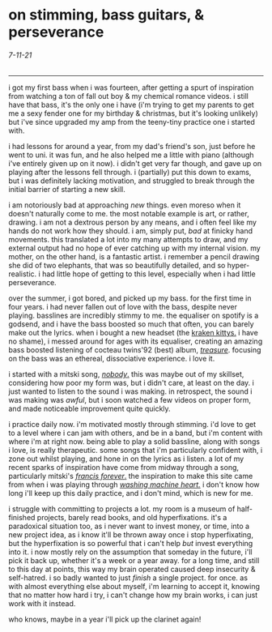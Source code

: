 # on stimming, bass guitars, & perseverance
###### 7-11-21
* * *

i got my first bass when i was fourteen, after getting a spurt of inspiration from watching a ton of fall out boy & my chemical romance videos. i still have that bass, it's the only one i have (i'm trying to get my parents to get me a sexy fender one for my birthday & christmas, but it's looking unlikely) but i've since upgraded my amp from the teeny-tiny practice one i started with.

i had lessons for around a year, from my dad's friend's son, just before he went to uni. it was fun, and he also helped me a little with piano (although i've entirely given up on it now). i didn't get very far though, and gave up on playing after the lessons fell through. i (partially) put this down to exams, but i was definitely lacking motivation, and struggled to break through the initial barrier of starting a new skill.

i am notoriously bad at approaching *new* things. even moreso when it doesn't naturally come to me. the most notable example is art, or rather, drawing. i am not a dextrous person by any means, and i often feel like my hands do not work how they should. i am, simply put, *bad* at finicky hand movements. this translated a lot into my many attempts to draw, and my external output had no hope of ever catching up with my internal vision. my mother, on the other hand, is a fantastic artist. i remember a pencil drawing she did of two elephants, that was so beautifully detailed, and so hyper-realistic. i had little hope of getting to this level, especially when i had little perseverance.

over the summer, i got bored, and picked up my bass. for the first time in four years. i had never fallen out of love with the bass, despite never playing. basslines are incredibly stimmy to me. the equaliser on spotify is a godsend, and i have the bass boosted so much that often, you can barely make out the lyrics. when i bought a new headset (the [kraken kittys.](https://www.razer.com/gaming-headsets/razer-kraken-kitty/RZ04-02980100-R3M1) i have no shame), i messed around for ages with its equaliser, creating an amazing bass boosted listening of cocteau twins\'92 (best) album, [*treasure*](https://www.youtube.com/watch?v=gF8fnsyjCoI&list=PLa3HlKFsnLvaaC7mwuInJZfRVcbvg2bXv). focusing on the bass was an ethereal, dissociative experience. i love it.

i started with a mitski song, [*nobody*.](https://youtu.be/qooWnw5rEcI) this was maybe out of my skillset, considering how poor my form was, but i didn't care, at least on the day. i just wanted to listen to the sound i was making. in retrospect, the sound i was making was *awful*, but i soon watched a few videos on proper form, and made noticeable improvement quite quickly.

i practice daily now. i'm motivated mostly through stimming. i'd love to get to a level where i can jam with others, and be in a band, but i'm content with where i'm at right now. being able to play a solid bassline, along with songs i love, is really therapeutic. some songs that i'm particularly confident with, i zone out whilst playing, and hone in on the lyrics as i listen. a lot of my recent sparks of inspiration have come from midway through a song, particularly mitski's [*francis forever*.](https://youtu.be/L05DH-MvPeA) the inspiration to make this site came from when i was playing through [*washing machine heart.*](https://youtu.be/3vjkh-acmTE) i don't know how long i'll keep up this daily practice, and i don't mind, which is new for me.

i struggle with committing to projects a lot. my room is a museum of half-finished projects, barely read books, and old hyperfixations. it's a paradoxical situation too, as i never want to invest money, or time, into a new project idea, as i know it'll be thrown away once i stop hyperfixating, but the hyperfixation is so powerful that i can't help *but* invest everything into it. i now mostly rely on the assumption that someday in the future, i'll pick it back up, whether it's a week or a year away. for a long time, and still to this day at points, this way my brain operated caused deep insecurity & self-hatred. i so badly wanted to just *finish* a single project. for once. as with almost everything else about myself, i'm learning to accept it, knowing that no matter how hard i try, i can't change how my brain works, i can just work with it instead.

who knows, maybe in a year i'll pick up the clarinet again!
